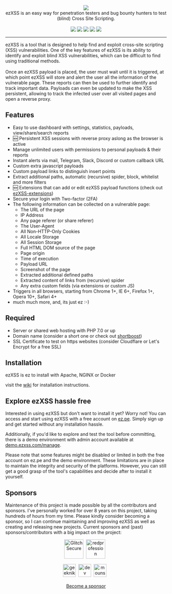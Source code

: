 <p align="center">
  <img src="https://i.imgur.com/oPtfbDG.png"><br>
  ezXSS is an easy way for penetration testers and bug 
  bounty hunters to test (blind) Cross Site Scripting.<br><br>
  <img src="https://img.shields.io/github/release/ssl/ezXSS?style=flat">
  <img src="https://img.shields.io/github/issues/ssl/ezXSS?style=flat">
  <img src="https://img.shields.io/github/forks/ssl/ezXSS?style=flat">
  <img src="https://img.shields.io/github/stars/ssl/ezXSS?style=flat">
  <img src="https://img.shields.io/github/license/ssl/ezXSS?style=flat">
</p>
<hr>
ezXSS is a tool that is designed to help find and exploit cross-site scripting (XSS) vulnerabilities. One of the key features of ezXSS is its ability to identify and exploit blind XSS vulnerabilities, which can be difficult to find using traditional methods.
<br><br>
Once an ezXSS payload is placed, the user must wait until it is triggered, at which point ezXSS will store and alert the user all the information of the vulnerable page. These reports can then be used to further identify and track important data. Payloads can even be updated to make the XSS persistent, allowing to track the infected user over all visited pages and open a reverse proxy.

## Features
* Easy to use dashboard with settings, statistics, payloads, view/share/search reports
* :new: Persistent XSS sessions with reverse proxy aslong as the browser is active
* Manage unlimited users with permissions to personal payloads & their reports
* Instant alerts via mail, Telegram, Slack, Discord or custom callback URL
* Custom extra javascript payloads
* Custom payload links to distinguish insert points
* Extract additional paths, automatic (recursive) spider, block, whitelist and more filters
* :new: Extensions that can add or edit ezXSS payload functions (check out [ezXSS-extensions](https://github.com/ssl/ezXSS-extensions))
* Secure your login with Two-factor (2FA)
* The following information can be collected on a vulnerable page:
    * The URL of the page
    * IP Address
    * Any page referer (or share referer)
    * The User-Agent
    * All Non-HTTP-Only Cookies
    * All Locale Storage
    * All Session Storage
    * Full HTML DOM source of the page
    * Page origin
    * Time of execution
    * Payload URL
    * Screenshot of the page
    * Extracted additional defined paths
    * Extracted content of links from (recursive) spider
    * Any extra custom fields (via extensions or custom JS)
* Triggers in all browsers, starting from Chrome 1+, IE 6+, Firefox 1+, Opera 10+, Safari 4+
* much much more, and, its just ez :-)

## Required
* Server or shared web hosting with PHP 7.0 or up
* Domain name (consider a short one or check out [shortboost](https://github.com/ssl/shortboost))
* SSL Certificate to test on https websites (consider Cloudflare or Let's Encrypt for a free SSL)

## Installation
ezXSS is ez to install with Apache, NGINX or Docker

visit the [wiki](https://github.com/ssl/ezXSS/wiki) for installation instructions.


## Explore ezXSS hassle free
Interested in using ezXSS but don't want to install it yet? Worry not! You can access and start using ezXSS with a free account on [ez.pe](https://ez.pe). Simply sign up and get started without any installation hassle.

Additionally, if you'd like to explore and test the tool before committing, there is a demo environment with admin account available at [demo.ezxss.com/manage](https://demo.ezxss.com/manage).

Please note that some features might be disabled or limited in both the free account on ez.pe and the demo environment. These limitations are in place to maintain the integrity and security of the platforms. However, you can still get a good grasp of the tool's capabilities and decide after to install it yourself.

## Sponsors
Maintenance of this project is made possible by all the contributors and sponsors. 
I've personally worked for over 8 years on this project, taking hundreds of hours from my time. Please kindly consider becoming a sponsor, so I can continue maintaining and improving ezXSS as well as creating and releasing new projects. Current sponsors and (past) sponsors/contributors with a big impact on the project:

<p align="center">
<!-- sponsors --><a href="https://github.com/GlitchSecure"><img src="https:&#x2F;&#x2F;github.com&#x2F;GlitchSecure.png" width="60px" alt="GlitchSecure" /></a>&nbsp;&nbsp;<a href="https://github.com/redprofession"><img src="https:&#x2F;&#x2F;github.com&#x2F;redprofession.png" width="60px" alt="redprofession" /></a>&nbsp;&nbsp;<!-- sponsors -->
</p>
<p align="center">
<!--loveforever-->
<a href="https://github.com/geeknik"><img src="https:&#x2F;&#x2F;github.com&#x2F;geeknik.png" width="40px" alt="geeknik" /></a>&nbsp;&nbsp;<a href="https://github.com/dev"><img src="https:&#x2F;&#x2F;github.com&#x2F;dev.png" width="40px" alt="dev" /></a>&nbsp;&nbsp;<a href="https://github.com/mounssif"><img src="https:&#x2F;&#x2F;github.com&#x2F;mounssif.png" width="40px" alt="mounssif" /></a>&nbsp;&nbsp;
<!--loveforever-->
<br><br><a href="https://github.com/sponsors/ssl">Become a sponsor</a>
</p>
